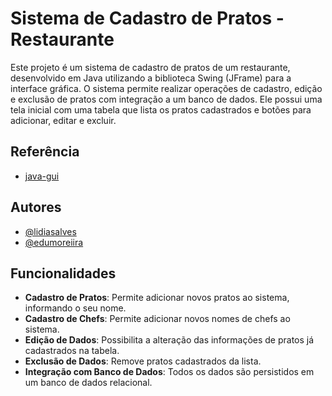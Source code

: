 # Sistema de Cadastro de Pratos - Restaurante



Este projeto é um sistema de cadastro de pratos de um restaurante, desenvolvido em Java utilizando a biblioteca Swing (JFrame) para a interface gráfica. O sistema permite realizar operações de cadastro, edição e exclusão de pratos com integração a um banco de dados. Ele possui uma tela inicial com uma tabela que lista os pratos cadastrados e botões para adicionar, editar e excluir.


## Referência

 - [java-gui](https://github.com/dariopintor/java-gui)


## Autores

- [@lidiasalves](https://github.com/lidiasalves)
- [@edumoreiira](https://github.com/edumoreiira)


## Funcionalidades

- **Cadastro de Pratos**: Permite adicionar novos pratos ao sistema, informando o seu nome.
- **Cadastro de Chefs**: Permite adicionar novos nomes de chefs ao sistema.
- **Edição de Dados**: Possibilita a alteração das informações de pratos já cadastrados na tabela.
- **Exclusão de Dados**: Remove pratos cadastrados da lista.
- **Integração com Banco de Dados**: Todos os dados são persistidos em um banco de dados relacional.
